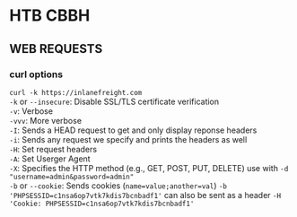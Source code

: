 # HTB CBBH

## WEB REQUESTS

### curl options
`curl -k https://inlanefreight.com`  
`-k` or `--insecure`: Disable SSL/TLS certificate verification  
`-v`: Verbose  
`-vvv`: More verbose  
`-I`: Sends a HEAD request to get and only display reponse headers   
`-i`: Sends any request we specify and prints the headers as well  
`-H`: Set request headers  
`-A`: Set Userger Agent  
`-X`: Specifies the HTTP method (e.g., GET, POST, PUT, DELETE) use with `-d "username=admin&password=admin"`   
`-b` or `--cookie`: Sends cookies (`name=value;another=val`) `-b 'PHPSESSID=c1nsa6op7vtk7kdis7bcnbadf1'` can also be sent as a header `-H 'Cookie: PHPSESSID=c1nsa6op7vtk7kdis7bcnbadf1'`  

